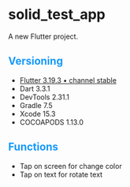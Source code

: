 # solid_test_app

A new Flutter project.

## <span style="color:#1599FB;">Versioning</span>

- [Flutter 3.19.3 • channel stable](https://github.com/flutter/flutter.git)
- Dart 3.3.1
- DevTools 2.31.1
- Gradle 7.5
- Xcode 15.3
- COCOAPODS 1.13.0

## <span style="color:#1599FB;">Functions</span>

- Tap on screen for change color
- Tap on text for rotate text